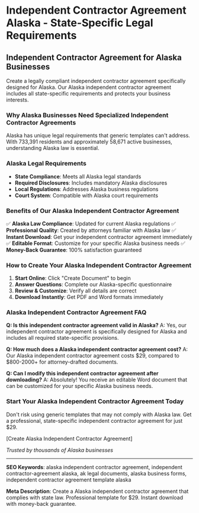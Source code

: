 # Independent Contractor Agreement Alaska - State-Specific Legal Requirements

## Independent Contractor Agreement for Alaska Businesses

Create a legally compliant independent contractor agreement specifically designed for Alaska. Our Alaska independent contractor agreement includes all state-specific requirements and protects your business interests.

### Why Alaska Businesses Need Specialized Independent Contractor Agreements

Alaska has unique legal requirements that generic templates can't address. With 733,391 residents and approximately 58,671 active businesses, understanding Alaska law is essential.

### Alaska Legal Requirements

- **State Compliance**: Meets all Alaska legal standards
- **Required Disclosures**: Includes mandatory Alaska disclosures
- **Local Regulations**: Addresses Alaska business regulations
- **Court System**: Compatible with Alaska court requirements

### Benefits of Our Alaska Independent Contractor Agreement

✅ **Alaska Law Compliance**: Updated for current Alaska regulations
✅ **Professional Quality**: Created by attorneys familiar with Alaska law
✅ **Instant Download**: Get your independent contractor agreement immediately
✅ **Editable Format**: Customize for your specific Alaska business needs
✅ **Money-Back Guarantee**: 100% satisfaction guaranteed

### How to Create Your Alaska Independent Contractor Agreement

1. **Start Online**: Click "Create Document" to begin
2. **Answer Questions**: Complete our Alaska-specific questionnaire
3. **Review & Customize**: Verify all details are correct
4. **Download Instantly**: Get PDF and Word formats immediately

### Alaska Independent Contractor Agreement FAQ

**Q: Is this independent contractor agreement valid in Alaska?**
A: Yes, our independent contractor agreement is specifically designed for Alaska and includes all required state-specific provisions.

**Q: How much does a Alaska independent contractor agreement cost?**
A: Our Alaska independent contractor agreement costs $29, compared to $800-2000+ for attorney-drafted documents.

**Q: Can I modify this independent contractor agreement after downloading?**
A: Absolutely! You receive an editable Word document that can be customized for your specific Alaska business needs.

### Start Your Alaska Independent Contractor Agreement Today

Don't risk using generic templates that may not comply with Alaska law. Get a professional, state-specific independent contractor agreement for just $29.

[Create Alaska Independent Contractor Agreement]

*Trusted by thousands of Alaska businesses*

---

**SEO Keywords**: alaska independent contractor agreement, independent contractor-agreement alaska, ak legal documents, alaska business forms, independent contractor agreement template alaska

**Meta Description**: Create a Alaska independent contractor agreement that complies with state law. Professional template for $29. Instant download with money-back guarantee.
